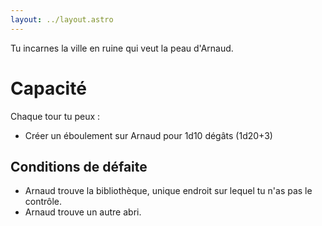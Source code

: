 ```yaml
---
layout: ../layout.astro
---
```


Tu incarnes la ville en ruine qui veut la peau d'Arnaud.

# Capacité
Chaque tour tu peux :
- Créer un éboulement sur Arnaud pour 1d10 dégâts (1d20+3)

## Conditions de défaite
- Arnaud trouve la bibliothèque, unique endroit sur lequel tu n'as pas le contrôle.
- Arnaud trouve un autre abri.